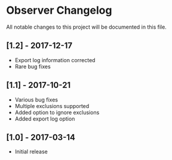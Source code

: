 # Observer Changelog

All notable changes to this project will be documented in this file.

## [1.2] - 2017-12-17
- Export log information corrected
- Rare bug fixes

## [1.1] - 2017-10-21
- Various bug fixes
- Multiple exclusions supported
- Added option to ignore exclusions
- Added export log option

## [1.0] - 2017-03-14
- Initial release